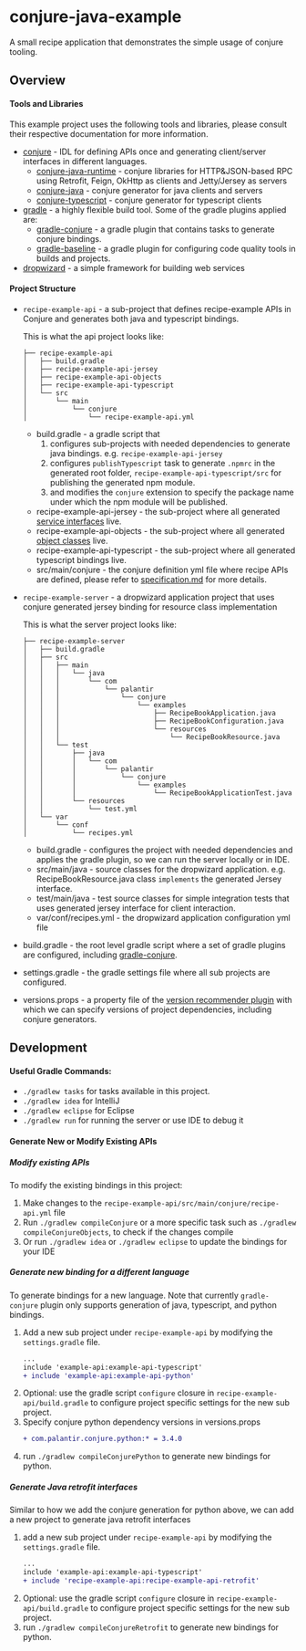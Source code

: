 # conjure-java-example
A small recipe application that demonstrates the simple usage of conjure tooling.

## Overview

#### Tools and Libraries

This example project uses the following tools and libraries, please consult their respective documentation for more information.

* [conjure](https://github.com/palantir/conjure) - IDL for defining APIs once and generating client/server interfaces in different languages.
    * [conjure-java-runtime](https://github.com/palantir/http-remoting/) - conjure libraries for HTTP&JSON-based RPC using Retrofit, Feign, OkHttp as clients and Jetty/Jersey as servers
    * [conjure-java](https://github.com/palantir/conjure-java) - conjure generator for java clients and servers 
    * [conjure-typescript](https://github.com/palantir/conjure-java) - conjure generator for typescript clients
* [gradle](https://gradle.org/) - a highly flexible build tool. Some of the gradle plugins applied are:
     *  [gradle-conjure](https://github.com/palantir/gradle-conjure) - a gradle plugin that contains tasks to generate conjure bindings.
     *  [gradle-baseline](https://github.com/palantir/gradle-baseline) - a gradle plugin for configuring code quality tools in builds and projects.
* [dropwizard](https://www.dropwizard.io/1.3.5/docs/) - a simple framework for building web services

#### Project Structure

* `recipe-example-api` - a sub-project that defines recipe-example APIs in Conjure and generates both java and typescript bindings.

    This is what the api project looks like:
    ```
    ├── recipe-example-api
    │   ├── build.gradle
    │   ├── recipe-example-api-jersey
    │   ├── recipe-example-api-objects
    │   ├── recipe-example-api-typescript
    │   └── src
    │       └── main
    │           └── conjure
    │               └── recipe-example-api.yml
    ```
    * build.gradle - a gradle script that 
        1. configures sub-projects with needed dependencies to generate java bindings. e.g. `recipe-example-api-jersey`
        2. configures `publishTypescript` task to generate `.npmrc` in the generated root folder, `recipe-example-api-typescript/src` for publishing the generated npm module.
        3. and modifies the `conjure` extension to specify the package name under which the npm module will be published.
    * recipe-example-api-jersey - the sub-project where all generated [service interfaces](https://github.com/palantir/conjure-java-example/blob/0.1.1/example-api/src/main/conjure/example-api.yml#L39) live.
    * recipe-example-api-objects - the sub-project where all generated [object classes](https://github.com/palantir/conjure-java-example/blob/0.1.1/example-api/src/main/conjure/example-api.yml#L4) live.
    * recipe-example-api-typescript - the sub-project where all generated typescript bindings live.
    * src/main/conjure - the conjure definition yml file where recipe APIs are defined, please refer to [specification.md](https://github.com/palantir/conjure/blob/develop/docs/specification.md) for more details.

* `recipe-example-server` - a dropwizard application project that uses conjure generated jersey binding for resource class implementation

    This is what the server project looks like:
    ```
    ├── recipe-example-server
    │   ├── build.gradle
    │   ├── src
    │   │   ├── main
    │   │   │   └── java
    │   │   │       └── com
    │   │   │           └── palantir
    │   │   │               └── conjure
    │   │   │                   └── examples
    │   │   │                       ├── RecipeBookApplication.java
    │   │   │                       ├── RecipeBookConfiguration.java
    │   │   │                       └── resources
    │   │   │                           └── RecipeBookResource.java
    │   │   └── test
    │   │       ├── java
    │   │       │   └── com
    │   │       │       └── palantir
    │   │       │           └── conjure
    │   │       │               └── examples
    │   │       │                   └── RecipeBookApplicationTest.java
    │   │       └── resources
    │   │           └── test.yml
    │   └── var
    │       └── conf
    │           └── recipes.yml
    ```
    * build.gradle - configures the project with needed dependencies and applies the gradle plugin, so we can run the server locally or in IDE.
    * src/main/java - source classes for the dropwizard application. e.g. RecipeBookResource.java class `implements` the generated Jersey interface.
    * test/main/java - test source classes for simple integration tests that uses generated jersey interface for client interaction.
    * var/conf/recipes.yml - the dropwizard application configuration yml file

* build.gradle - the root level gradle script where a set of gradle plugins are configured, including [gradle-conjure](https://github.com/palantir/gradle-conjure).
* settings.gradle - the gradle settings file where all sub projects are configured.
* versions.props - a property file of the [version recommender plugin](https://github.com/nebula-plugins/nebula-dependency-recommender-plugin) with which we can specify versions of project dependencies, including conjure generators.

## Development

#### Useful Gradle Commands:

* `./gradlew tasks` for tasks available in this project.
* `./gradlew idea` for IntelliJ
* `./gradlew eclipse` for Eclipse
* `./gradlew run` for running the server or use IDE to debug it

#### Generate New or Modify Existing APIs

##### Modify existing APIs
To modify the existing bindings in this project:
1. Make changes to the `recipe-example-api/src/main/conjure/recipe-api.yml` file
2. Run `./gradlew compileConjure` or a more specific task such as `./gradlew compileConjureObjects`, to check if the changes compile
3. Or run `./gradlew idea` or `./gradlew eclipse` to update the bindings for your IDE

##### Generate new binding for a different language
To generate bindings for a new language. Note that currently `gradle-conjure` plugin only supports generation of java, typescript, and python bindings.
1. Add a new sub project under `recipe-example-api` by modifying the `settings.gradle` file. 
    ```diff
    ...
    include 'example-api:example-api-typescript'
    + include 'example-api:example-api-python'
    ```
2. Optional: use the gradle script `configure` closure in `recipe-example-api/build.gradle` to configure project specific settings for the new sub project.
3. Specify conjure python dependency versions in versions.props
   ```diff
   + com.palantir.conjure.python:* = 3.4.0
   ```
4. run `./gradlew compileConjurePython` to generate new bindings for python.

##### Generate Java retrofit interfaces
Similar to how we add the conjure generation for python above, we can add a new project to generate java retrofit interfaces
1. add a new sub project under `recipe-example-api` by modifying the `settings.gradle` file. 
    ```diff
    ...
    include 'example-api:example-api-typescript'
    + include 'recipe-example-api:recipe-example-api-retrofit'
    ```
2. Optional: use the gradle script `configure` closure in `recipe-example-api/build.gradle` to configure project specific settings for the new sub project. 
3. run `./gradlew compileConjureRetrofit` to generate new bindings for python.
